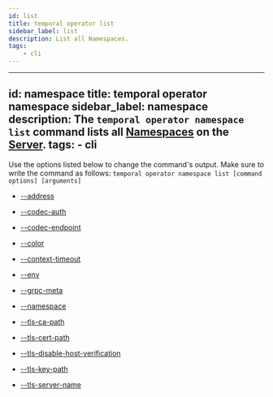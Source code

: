 ```yaml
---
id: list
title: temporal operator list
sidebar_label: list
description: List all Namespaces.
tags:
	- cli
---
```


---
id: namespace
title: temporal operator namespace
sidebar_label: namespace
description: The `temporal operator namespace list` command lists all [Namespaces](/namespaces) on the [Server](/concepts/what-is-a-frontend-server).
tags:
	- cli
---


Use the options listed below to change the command's output.
Make sure to write the command as follows:
`temporal operator namespace list [command options] [arguments]`

- [--address](/cmd-options/address)

- [--codec-auth](/cmd-options/codec-auth)

- [--codec-endpoint](/cmd-options/codec-endpoint)

- [--color](/cmd-options/color)

- [--context-timeout](/cmd-options/context-timeout)

- [--env](/cmd-options/env)

- [--grpc-meta](/cmd-options/grpc-meta)

- [--namespace](/cmd-options/namespace)

- [--tls-ca-path](/cmd-options/tls-ca-path)

- [--tls-cert-path](/cmd-options/tls-cert-path)

- [--tls-disable-host-verification](/cmd-options/tls-disable-host-verification)

- [--tls-key-path](/cmd-options/tls-key-path)

- [--tls-server-name](/cmd-options/tls-server-name)

